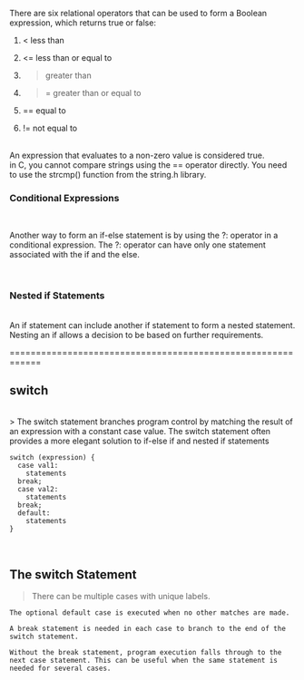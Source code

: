 
There are six relational operators that can be used to form a Boolean expression, which returns true or false:
<br>

1. <    less than

2. <=  less than or equal to

3. >    greater than

4. >=  greater than or equal to

5. ==  equal to

6. !=   not equal to


<br>
An expression that evaluates to a non-zero value is considered true.

<br>
in C, you cannot compare strings using the == operator directly. You need to use the strcmp() function from the string.h library.

<br>

### Conditional Expressions 
<br>

Another way to form an if-else statement is by using the ?: operator in a conditional expression. The ?: operator can have only one statement associated with the if and the else.

<br>

### Nested if Statements 
<br>
An if statement can include another if statement to form a nested statement. Nesting an if allows a decision to be based on further requirements. 

============================================================

## switch

<br>
> The switch statement branches program control by matching the result of an expression with a constant case value. 
 The switch statement often provides a more elegant solution to if-else if and nested if statements

<br>

```
switch (expression) {
  case val1:
    statements
  break;
  case val2:
    statements
  break;
  default:
    statements
}
```
<br>

## The switch Statement 
> There can be multiple cases with unique labels.

    The optional default case is executed when no other matches are made.

    A break statement is needed in each case to branch to the end of the switch statement.

    Without the break statement, program execution falls through to the next case statement. This can be useful when the same statement is needed for several cases.